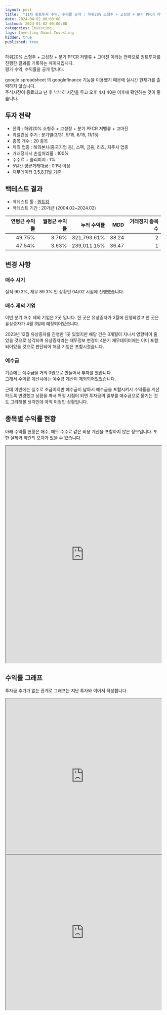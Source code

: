 ```yaml
---
layout: post
title:  "11차 퀀트투자 수익, 수익률 공개 : 하위20% 소형주 + 고성장 + 분기 PFCR 저벨류 + 고마진"
date: 2024-04-02 00:00:00
lastmod: 2024-04-02 00:00:00
categories: Investing
tags: Investing Quant-Investing
hidden: true
published: true
---
```


하위20% 소형주 + 고성장 + 분기 PFCR 저벨류 + 고마진 이라는 전략으로 퀀트투자를 진행한 결과를 기록하는 페이지입니다.  
평가 수익, 수익률을 공개 합니다.  

<!--more-->  

google spreadsheet 의 googlefinance 기능을 이용했기 때문에 실시간 현재가를 출력하지 않습니다.  
주식시장이 종료되고 난 후 넉넉히 시간을 두고 오후 4시 40분 이후에 확인하는 것이 좋습니다.  

## 투자 전략

  * 전략 : 하위20% 소형주 + 고성장 + 분기 PFCR 저벨류 + 고마진
  * 리밸런싱 주기 : 분기별(3/31, 5/15, 8/15, 11/15)
  * 종목 개수 : 20 종목
  * 제외 업종 : 해외본사(중국기업 등), 스팩, 금융, 리츠, 지주사 업종
  * 거래정지시 손실처리율 : 100%
  * 수수료 + 슬리피지 : 1%
  * 5일간 평균거래대금 : 0.1억 이상
  * 재무데이터 3,5,8,11월 기준

## 백테스트 결과 

  * 백테스트 툴 : [퀀트킹](http://www.quantking.co.kr)
  * 백테스트 기간 : 20개년 (2004.02~2024.02)

|연평균 수익률|월평균 수익률|누적 수익률|MDD|거래정지 종목수|
|---:|---:|---:|---:|---:|
|49.75%|3.76%|321,793.61%|38.24|2|
|47.54%|3.63%|239,011.15%|36.47|1|

## 변경 사항 

### 매수 시기

실적 90.3%, 재무 89.3% 인 상황인 04/02 시점에 진행했습니다.  

### 매수 제외 기업

이번 분기 매수 제외 기업은 2곳 입니다. 한 곳은 유상증자가 3월에 진행되었고 한 곳은 유상증자가 4월 3일에 예정되어있습니다.  

2023년 12월 유상증자를 진행한 1곳 있었지만 해당 건은 3개월이 지나서 영향력이 줄었을 것으로 생각되며 유상증자라는 재무정보 변경이 4분기 재무데이터에는 이미 포함되어있을 것으로 판단되어 해당 기업은 포함시켰습니다.  

### 예수금 

기존에는 예수금을 거의 0원으로 만들어서 투자를 했습니다.  
그래서 수익률 계산시에는 예수금 계산이 제외되어있었습니다. 

근데 이번에는 실수로 조금이지만 예수금이 남아서 예수금을 포함시켜서 수익률을 계산하도록 변경했고 상황을 봐서 특정 시점이 되면 투자금의 일부를 예수금으로 옮기는 것도 고려해볼 생각인데 아직 미정인 상황입니다.  

## 종목별 수익률 현황

아래 수익률 현황은 매수, 매도 수수료 같은 비용 계산을 포함하지 않은 정보입니다. 또한 실제와 약간의 오차가 있을 수 있습니다.  

<iframe src="https://docs.google.com/spreadsheets/d/e/2PACX-1vRHclJcL_QjTWm0g7gGzg-zn501Naf9ooeW5baGNkW86TSpbHulGFBWhZr77I9qk_HN7apM5oJSyUOg/pubhtml?gid=1967941242&amp;single=true&amp;widget=true&amp;headers=false" style="width:100%;min-height:700px;max-height:2200px;"></iframe>
<!--ads-->  

## 수익률 그래프 

투자금 추가가 없는 관계로 그래프는 지난 투자와 이어서 작성합니다.  

<iframe src="https://docs.google.com/spreadsheets/d/e/2PACX-1vRHclJcL_QjTWm0g7gGzg-zn501Naf9ooeW5baGNkW86TSpbHulGFBWhZr77I9qk_HN7apM5oJSyUOg/pubhtml?gid=1631942239&single=true" style="width:100%;min-height:500px;max-height:2200px;"></iframe>  


<iframe src="https://docs.google.com/spreadsheets/d/e/2PACX-1vRHclJcL_QjTWm0g7gGzg-zn501Naf9ooeW5baGNkW86TSpbHulGFBWhZr77I9qk_HN7apM5oJSyUOg/pubhtml?gid=1057887183&single=true" style="width:100%;min-height:500px;max-height:5000px;"></iframe>  



